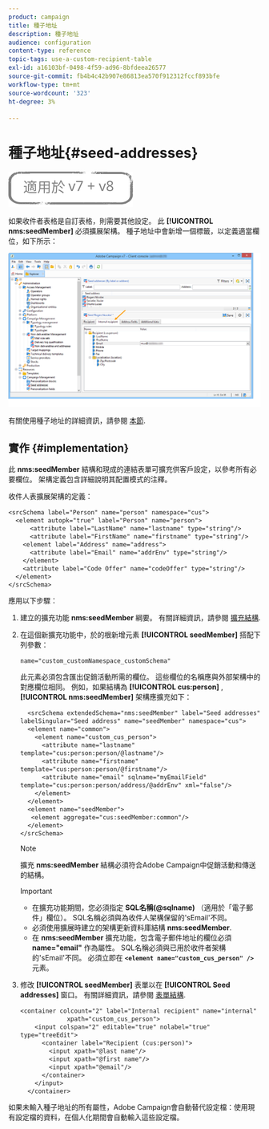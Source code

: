 ```yaml
---
product: campaign
title: 種子地址
description: 種子地址
audience: configuration
content-type: reference
topic-tags: use-a-custom-recipient-table
exl-id: a16103bf-0498-4f59-ad96-8bfdeea26577
source-git-commit: fb4b4c42b907e86813ea570f912312fccf893bfe
workflow-type: tm+mt
source-wordcount: '323'
ht-degree: 3%

---
```


# 種子地址{#seed-addresses}

![](../../assets/common.svg)

如果收件者表格是自訂表格，則需要其他設定。 此 **[!UICONTROL nms:seedMember]** 必須擴展架構。 種子地址中會新增一個標籤，以定義適當欄位，如下所示：

![](assets/s_ncs_user_seedlist_new_tab.png)

有關使用種子地址的詳細資訊，請參閱 [本節](../../delivery/using/about-seed-addresses.md).

## 實作 {#implementation}

此 **nms:seedMember** 結構和現成的連結表單可擴充供客戶設定，以參考所有必要欄位。 架構定義包含詳細說明其配置模式的注釋。

收件人表擴展架構的定義：

```
<srcSchema label="Person" name="person" namespace="cus">
  <element autopk="true" label="Person" name="person">
      <attribute label="LastName" name="lastname" type="string"/>
      <attribute label="FirstName" name="firstname" type="string"/>
    <element label="Address" name="address">
      <attribute label="Email" name="addrEnv" type="string"/>
    </element>
    <attribute label="Code Offer" name="codeOffer" type="string"/>
  </element>
</srcSchema>
```

應用以下步驟：

1. 建立的擴充功能 **nms:seedMember** 綱要。 有關詳細資訊，請參閱 [擴充結構](../../configuration/using/extending-a-schema.md).
1. 在這個新擴充功能中，於的根新增元素 **[!UICONTROL seedMember]** 搭配下列參數：

   ```
   name="custom_customNamespace_customSchema"
   ```

   此元素必須包含匯出促銷活動所需的欄位。 這些欄位的名稱應與外部架構中的對應欄位相同。 例如，如果結構為 **[!UICONTROL cus:person]** , **[!UICONTROL nms:seedMember]** 架構應擴充如下：

   ```
     <srcSchema extendedSchema="nms:seedMember" label="Seed addresses" labelSingular="Seed address" name="seedMember" namespace="cus">
     <element name="common">
       <element name="custom_cus_person">
         <attribute name="lastname" template="cus:person:person/@lastname"/>
         <attribute name="firstname" template="cus:person:person/@firstname"/>
         <attribute name="email" sqlname="myEmailField" template="cus:person:person/address/@addrEnv" xml="false"/>
       </element>
     </element>
     <element name="seedMember">
      <element aggregate="cus:seedMember:common"/>
     </element>
   </srcSchema>
   ```

   >[!NOTE]
   >
   >擴充 **nms:seedMember** 結構必須符合Adobe Campaign中促銷活動和傳送的結構。

   >[!IMPORTANT]
   >
   >
   >    
   >    
   >    * 在擴充功能期間，您必須指定 **SQL名稱(@sqlname)** （適用於「電子郵件」欄位）。 SQL名稱必須與為收件人架構保留的&#39;sEmail&#39;不同。
   >    * 必須使用擴展時建立的架構更新資料庫結構 **nms:seedMember**.
   >    * 在 **nms:seedMember** 擴充功能，包含電子郵件地址的欄位必須 **name=&quot;email&quot;** 作為屬性。 SQL名稱必須與已用於收件者架構的&#39;sEmail&#39;不同。 必須立即在 **`<element name="custom_cus_person" />`** 元素。


1. 修改 **[!UICONTROL seedMember]** 表單以在 **[!UICONTROL Seed addresses]** 窗口。 有關詳細資訊，請參閱 [表單結構](../../configuration/using/form-structure.md).

   ```
   <container colcount="2" label="Internal recipient" name="internal"
                xpath="custom_cus_person">
       <input colspan="2" editable="true" nolabel="true" type="treeEdit">
         <container label="Recipient (cus:person)">
           <input xpath="@last name"/>
           <input xpath="@first name"/>
           <input xpath="@email"/>
         </container>
       </input>
     </container>
   ```

如果未輸入種子地址的所有屬性，Adobe Campaign會自動替代設定檔：使用現有設定檔的資料，在個人化期間會自動輸入這些設定檔。
